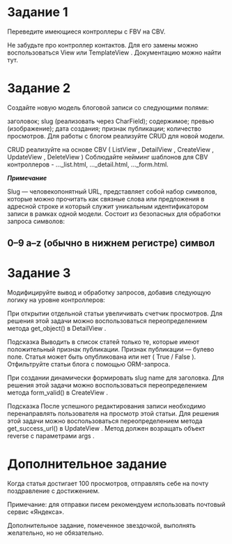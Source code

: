 # Задание 1
Переведите имеющиеся контроллеры с FBV на CBV.

Не забудьте про контроллер контактов. Для его замены можно воспользоваться 
View
 или 
TemplateView
. Документацию можно найти тут.

# Задание 2
Создайте новую модель блоговой записи со следующими полями:

заголовок;
slug (реализовать через CharField);
содержимое;
превью (изображение);
дата создания;
признак публикации;
количество просмотров.
Для работы с блогом реализуйте CRUD для новой модели.

CRUD реализуйте на основе CBV (
ListView
, 
DetailView
, 
CreateView
, 
UpdateView
, 
DeleteView
) Соблюдайте нейминг шаблонов для CBV контроллеров - …_list.html, …_detail.html, …_form.html.

***Примечание***

Slug — человекопонятный URL, представляет собой набор символов, которые можно прочитать как связные слова или предложения в адресной строке и который служит уникальным идентификатором записи в рамках одной модели. Состоит из безопасных для обработки запроса символов:

0–9
a–z
 (обычно в нижнем регистре)
символ 
-
# Задание 3
Модифицируйте вывод и обработку запросов, добавив следующую логику на уровне контроллеров:

При открытии отдельной статьи увеличивать счетчик просмотров.
Для решения этой задачи можно воспользоваться переопределением метода 
get_object()
 в 
DetailView
.

Подсказка
Выводить в список статей только те, которые имеют положительный признак публикации.
Признак публикации — булево поле. Статья может быть опубликована или нет (
True
/
False
). Отфильтруйте статьи блога с помощью ORM-запроса.

При создании динамически формировать slug name для заголовка.
Для решения этой задачи можно воспользоваться переопределением метода 
form_valid()
 в 
CreateView
.

Подсказка
После успешного редактирования записи необходимо перенаправлять пользователя на просмотр этой статьи.
Для решения этой задачи можно воспользоваться переопределением метода 
get_success_url()
 в 
UpdateView
. Метод должен возращать объект 
reverse
 с параметрами 
args
.

# Дополнительное задание
Когда статья достигает 100 просмотров, отправлять себе на почту поздравление с достижением.

Примечание: для отправки писем рекомендуем использовать почтовый сервис «Яндекса».

Дополнительное задание, помеченное звездочкой, выполнять желательно, но не обязательно.